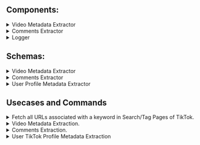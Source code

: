 

## Components:


<details>
<summary> Video Metadata Extractor </summary>

1. VideoMetadataExtractor leverages PykTok library to extract TikTok Video metadata.

</details>

<details>
<summary> Comments Extractor </summary>

1. A chrome extension to extract comments from a TikTok Video.
2. The chrome extension will send network requests to log the comments to a HTTP Request Logger running locally.
3. Make sure to run the logger running locally prior to activating the extension.
4. Load the directory of the chrome extension as an unpacked extension to your chrome to try out the extension. **Do not** publish it to marketplace.

</details>

<details>
<summary>Logger</summary>

1. This is a HTTP Request Logger to log pixels sent by the chrome extension to local file system.
2. The output will be stored in extracted_data directory as a data_{id}.txt file where id = 0, 1, 2, 3, etc. such that each file will be approximately 2MB in size.
3. The implementation clears a set every 10<sup>5</sup> local log records, so there should be very few duplicates if any.
4. Run the logger using `node server.js`
5. The logger is now running on port 9000.
</details>


## Schemas:

<details>
<summary> Video Metadata Extractor </summary>

The VideoMetadataExtractor extracts video metadata from TikTok Video URLs in the following format:

```json
{
	"users": [{
		"id": "User ID String (Unique per User)",
		"user_name": "User Name String",
		"isVerified": "Is User Verified (\"true\" or \"false\")",
	}],
	"text": {
		"description": "TikTok Video Description",
		"challenges": "(String List) List of HashTags used in the TikTok Video Description",
		"taggedUsers": "(String List) List of Users tagged in the Video Description"
	},
	"music": {
		"title": "String representing title of the song",
		"authorName": "String representing author of the song",
	},
	"video": {
		"id": "String representing the ID of the video Can be used to generate video URL offline",
		"createTime": "(String) Timestamp since Epoch of when the video was created by author",
		"ratio": "(String) Video Ratio",
		"height": "(Integer) Video Height",
		"width": "(Integer) Video Width",
		"duration": "(Integer) Video Duration",
		"bitrate": "(Integer) Video Bitrate",
		"encodedType": "(String) Video Encoded Type",
		"format": "(String) Video Format",
		"videoQuality": "(String) Video Quality",
		"codecType": "(String) Video CodecType",
		"definition": "(String) Video Definition"
	},
	"stats": {
		"diggCount": "(Integer) Number of likes the video has received",
		"shareCount": "(Integer) Number of times video has been shared",
		"commentCount": "(Integer) Number of comments on the video",
		"playCount": "(Integer) Number of times the video was played"
	},
	"comments": [{
		"userId": "String - user id of the TikTok Commenter",
		"user_name": "String - user name of the TikTok Commenter",
		"text": "String - Comment Text",
		"likeCount": "String - Number of likes the comment received"
	}]
}
```

Here is a sample JSON:

```json
{
  "users": [
    {
      "user_id": "onlyjayus",
      "user_name": "actuallyitsbella",
      "is_verifed": true
    }
  ],
  "text": {
    "desc": "ATTENTION FELLOW GEN Z #fyp #genz #genztattoo #tattoo #attention #psa #onlyjayus #LearnOnTikTok #tiktokpartner",
    "challenges": [
      "tiktokpartner",
      "psa",
      "fyp",
      "genztattoo",
      "onlyjayus",
      "tattoo",
      "attention",
      "LearnOnTikTok",
      "genz"
    ],
    "tagged": []
  },
  "music": {
    "title": "Lobby Music (Original Soundtrack)",
    "author_name": "Kahoot!"
  },
  "video": {
    "id": "6874655749885168901",
    "ratio": "720p",
    "height": 1024,
    "width": 576,
    "createTime": "1600630543",
    "duration": 58,
    "bitrate": 1099855,
    "encodedType": "normal",
    "format": "mp4",
    "videoQuality": "normal",
    "codecType": "h264",
    "definition": "720p"
  },
  "stats": {
    "diggCount": 752000,
    "shareCount": 14300,
    "commentCount": 7129,
    "playCount": 2900000
  }
}
```
</details>


<details>
<summary> Comments Extractor </summary>

The locally logged comments will have the following syntax:

```json
{
	"id": "TikTok User Id",
	"n": "TikTok User Display Name",
	"c": "TikTok Comment Like Count",
	"uid": "URL ID"
}
```
</details>


<details>
<summary> User Profile Metadata Extractor </summary>

The metadata for TikTok User profile links of the form `https://www.tiktok.com/@{USER_ID}` is defined as below.

```json
{
  "TikTok Profile URL": {
    "user_id": "TikTok User Id",
    "user_name": "TikTok User Name",
    "is_verified": "Is TikTok User Verified",
    "stats": {
      "followerCount": "(Integer) Number of Followers for TikTok User",
      "followingCount": "(Integer) Number of people the User is following",
      "heart": "(Integer) Number of videos liked by the TikTok User",
      "heartCount": "Same as 'heart'",
      "videoCount": "(Integer) Number of videos uploaded by TikTok User"
    },
    "videos": [
      {
        "text": {
          "desc": "Description of TikTok Video",
          "challenges": "(List of Strings) representing hashtags",
          "tagged": "(List of Strings) representing User Ids of Tagged Users"
        },
        "id": "Video Id: Can be used to access TikTok Video URL by https://tiktok.com/@{user_id}/video/{video_id}",
        "stats": {
          "diggCount": "(Integer) Number of Likes for the TikTok Video",
          "shareCount": "(Integer) Number of times the video is shared for TikTok video",
          "commentCount": "(Integer) Number of comments for the TikTok Video",
          "playCount": "(Integer) Number of times the TikTok Video was played",
          "collectCount": "TBD? PykTok Field utility unclear."
        }
      }
    ]
  }
}
```

Here's a sample JSON below:

```json
{
  "user_id": "11a.com.ua",
  "user_name": "Навчально-освітній центр",
  "is_verifed": false,
  "stats": {
    "followerCount": 1921,
    "followingCount": 2,
    "heart": 36000,
    "heartCount": 36000,
    "videoCount": 109,
    "diggCount": 0,
    "needFix": false
  },
  "videos": [
    {
      "text": {
        "desc": "Посилання в шапці профілю 🤌 #нмт #нмт2023 #11а #мон #вступ2023 #нмтісторія #нмтанглійська #нмтматематика #нмтукраїнськамова #випускник #підготовкадонмт ",
        "challenges": [
          "нмт",
          "нмт2023",
          "11а",
          "мон",
          "вступ2023",
          "нмтісторія",
          "нмтанглійська",
          "нмтматематика",
          "нмтукраїнськамова",
          "випускник",
          "підготовкадонмт"
        ],
        "tagged": []
      },
      "id": "7233301586892557573",
      "stats": {
        "diggCount": 0,
        "shareCount": 0,
        "commentCount": 0,
        "playCount": 0,
        "collectCount": "0"
      }
    }
  ]
}
```
</details>

## Usecases and Commands

<details>
<summary> Fetch all URLs associated with a keyword in Search/Tag Pages of TikTok. </summary>


This component is a chrome extension to extract TikTok Video Links from the TikTok Tag page (Ex: https://www.tiktok.com/tag/datascience?lang=en) given a list of keywords.

The **KeywordURLExtractor chrome extension**  sends network requests from the page for each URL. These network requests can be logged to a local file by using the Logger Component.

`{"u": "<Tiktok Video URL>", "k": "<Keyword>", "t": "Search"}` for a search page and `{"u": "<Tiktok Video URL>", "k": "<Keyword>", "t": "Tag"}` for a tag page.


To use the chrome extension, update `line 42` where the variable keywords is defined as `var keywords = ` with the list of keywords for which URLs are to be extracted.


## How to toggle between Search page and Tag Page for URL extraction?
1. In the KeywordURLExtractor chrome extension, in background.js navigate to the bottom of the script
2. **Enabling Search Page:** Invoke call to `searchPageExample()` function. If you do not want to scrape tag pages comment the line `tagPageExample();`
   - Add keywords to the list marked by `var keywords = ` in `searchPageExample` function to scrape the search pages related to these keywords.
3. **Enabling Tag Page:** Code to enable tag page is active by default.
   - Add keywords to the list marked by `var keywords = ` in `tagPageExample` function to scrape the tag pages related to these keywords.


### Activate Chrome Extension.
1. Clear the `extracted_data` directory to prevent outputs from being appended to existing `data_*` files.
2. Run `node server.js` before activating the extension. 
3. Now activate the extension to get all the URLs once the server is running locally.

</details>


<details>
<summary> Video Metadata Extraction.</summary>

### Generate Unique List of URLs to crawl.
**Steps:**

1. Chrome Extension generates a log file where every line is a JSON of the form:
`{"u": "<TikTok Video URL>", "k": "<Keyword>", "t": "Search"}`
2. Run `python3 UniqueURLExtractor.py <CHROME_EXTENSION_OUTPUT_PATH> <OUTPUT_PATH>` 
   1. `<CHROME_EXTENSION_OUTPUT_PATH>` is the path to the output file generated by the locally running NodeJS Logger. (Note: If the Logger generated multiple "data_" files, make sure to concatenate them to a single file by command `cat data_*.txt > urls.txt`).
   2. `<OUTPUT_PATH>` is the path to the output file generated by UniqueURLExtractor python script.
3. Run `python3 GenerateUrlKeywordsMap.py <CHROME_EXTENSION_OUTPUT_PATH> <OUTPUT_PATH>`
   1. `<CHROME_EXTENSION_OUTPUT_PATH>` is the path to the output file generated by the locally running NodeJS Logger. (Note: If the Logger generated multiple "data_" files, make sure to concatenate them to a single file by command `cat data_*.txt > urls.txt`).
   2. `<OUTPUT_PATH>` is the path to the output file generated by UniqueURLExtractor python script.

### Video Metadata Extraction.
**Steps:**

4. Run the VideoMetadataExtractor component with command `python3 TikTokScraper.py <STEP2_RESULT> <OUTPUT_PATH>` where,
	1. `<STEP2_RESULT>` is the output file generated by step 2
	2. `<OUTPUT_PATH>` is the output file where the extracted video metadata will be stored. (We are extracting the video metadata to get an idea of how many comments are present for each URL, this will help us in allocating the right amount of time for scraping of each URL. For example, a video URL with only 10 comments will need far lesser time than a video URL with 1000 comments.)

</details>


<details>
<summary>Comments Extraction.</summary>

**Pre-requisite**: Run **Video Metadata Extraction** section above. This will help in estimating the amount of time to be allocated for crawling each URL while extracting comments.

**Steps:**

5. Run `python3 CommentCountPerURLExtractor.py <STEP_4_RESULT> <CSV_OUTPUT_PATH> <JSON_OUTPUT_PATH>`
	1. `<STEP_4_RESULT>` is the output generated by Step 4 in **Video Metadata Extraction** section above.
	2. `<CSV_OUTPUT_PATH>` is the output generated by CommentCountPerURLExtractor in CSV Format. Can be used in Excel to build pivot tables to visualize comment count distributions.
	3. `<JSON_OUTPUT_PATH>` is the output generated by CommentCountPerURLExtractor in JSON Format.
6. Run `python3 GenerateIdForUrls.py <STEP_5_JSON_RESULT> <OUTPUT_PATH>`
	1. `<STEP_5_JSON_RESULT>` is the JSON output generated by Step 5 CommentCountPerURLExtractor
	2. `<OUTPUT_PATH>` is the output generated by GenerateIdForUrls python script.
7. Place the output JSON from Step 6 in `background.js` of the CommentsExtractor Chrome Extension by replacing `var raw_data` with this JSON.
8. Activate the Logger locally to record the network requests that will be sent by the chrome extension. (Make sure to delete the local data_* files before enabling the chrome extension). Enable the chrome extension on `chrome://extensions` and the scraping should begin.
9. Navigate to the directory within the Logger where the records are logged. Concatenate the comments files into a single file with command `cat data_*.txt > comments.txt`.
10. Run `python3 CommentsPostProcess.py <STEP_6_RESULT> <STEP_9_RESULT> <COMMENTS_JSON_OUTPUT> <MISSING_URLS_OUTPUT>`
	1. `<STEP_6_RESULT>` is the JSON Output file created by Step 6 containing the URL to Id Map.
	2. `<STEP_9_RESULT>` is the comments file created by concatenating the data_* files.
	3. `<COMMENTS_JSON_OUTPUT>` is the output file containing a JSON where key is the URL and value is the list of comments associated with the URL.
	4. `<MISSING_URLS_OUTPUT>` - Missing URLs are URLs that were not present in the original list of URLs but were encountered during the crawling process. This could have occurred due to redirects from one of the original URLs in the list. `<MISSING_URLS_OUTPUT>` is an output text file where the missing URLs output will be stored.
11. If you would like to remove the Missing URLs from the COMMENTS_JSON_OUTPUT file generated by step 10, run `python3 cleanup.py <STEP2_RESULT> <COMMENTS_JSON_RESULT> <PATH_TO_OUTPUT>`
	1. `<STEP2_RESULT>` is the output from step 2 containing a unique list of URLs.
	2. `<COMMENTS_JSON_RESULT>` is the JSON containing the extracted comments from step 10
	3. `<PATH_TO_OUTPUT>` is the output generated by this program which will remove the missing URLs from the comments data in `<COMMENTS_JSON_RESULT>`.

**Side-Note:** Before step-8, if you wish to change the time-allocation strategy before initiating crawl - `getTimeForURL` function in background.js provides a time allocation strategy i.e.., number of seconds per URL for which it is scraped. You may choose to change this function implementation to your convenience.

The output from step 11 will contain the extracted comments in JSON format where key is the URL and value is the list of comments scraped for that URL by the chrome extension.

</details>


<details> 
	<summary> User TikTok Profile Metadata Extraction </summary>


**Steps**:
1. To extract User Profile Metadata, run `UserProfileExtractor.py` in VideoMetadataExtractor directory using the command `python3 UserProfileExtractor.py /path/to/input /path/to/output`.
2. Here, /path/to/input is the path to input file that contains a list of lines with each line the unique TikTok User Id
3. Here, /path/to/output is the path to output file generated by UserProfileExtractor script.

</details>


